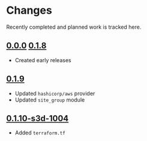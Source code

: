 # Changes
Recently completed and planned work is tracked here.

## [0.0.0](.) [0.1.8](.)
- Created early releases

## [0.1.9](.)
- Updated `hashicorp/aws` provider
- Updated `site_group` module

## [0.1.10-s3d-1004](.)
- Added `terraform.tf`
